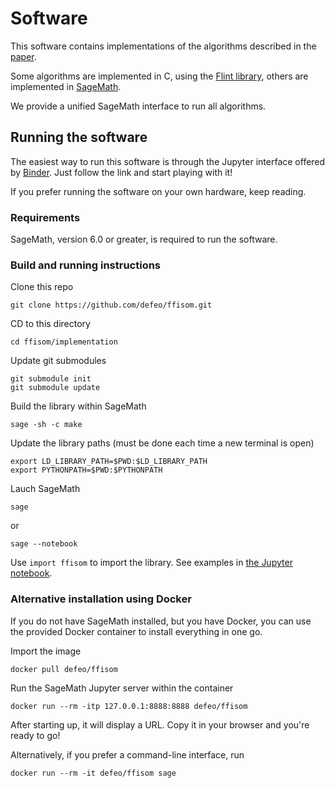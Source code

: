 # Software

This software contains implementations of the algorithms described in
the [paper](../paper).

Some algorithms are implemented in C, using the [Flint
library](http://flintlib.org/), others are implemented in
[SageMath](http://sagemath.org/).

We provide a unified SageMath interface to run all algorithms.

## Running the software

The easiest way to run this software is through the Jupyter interface
offered by
[Binder](https://mybinder.org/v2/gh/defeo/ffisom/master?filepath=notebooks%2Fexample.ipynb).
Just follow the link and start playing with it!

If you prefer running the software on your own hardware, keep reading.

### Requirements

SageMath, version 6.0 or greater, is required to run the software.

### Build and running instructions

Clone this repo

	git clone https://github.com/defeo/ffisom.git

CD to this directory

	cd ffisom/implementation
	
Update git submodules

	git submodule init
	git submodule update

Build the library within SageMath

	sage -sh -c make

Update the library paths (must be done each time a new terminal is open)

	export LD_LIBRARY_PATH=$PWD:$LD_LIBRARY_PATH
	export PYTHONPATH=$PWD:$PYTHONPATH

Lauch SageMath

	sage

or

	sage --notebook

Use `import ffisom` to import the library.  See examples in [the
Jupyter notebook](../notebooks/example.ipynb).

### Alternative installation using Docker

If you do not have SageMath installed, but you have Docker, you can
use the provided Docker container to install everything in one go.

Import the image

	docker pull defeo/ffisom

Run the SageMath Jupyter server within the container

	docker run --rm -itp 127.0.0.1:8888:8888 defeo/ffisom

After starting up, it will display a URL. Copy it in your browser and
you're ready to go!

Alternatively, if you prefer a command-line interface, run 

	docker run --rm -it defeo/ffisom sage

